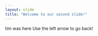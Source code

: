 ```yaml
---
layout: slide
title: "Welcome to our second slide!"
---
```

tim was here
Use the left arrow to go back!
